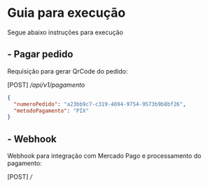 # Guia para execução

Segue abaixo instruções para execução

## - Pagar pedido

Requisição para gerar QrCode do pedido:

[POST] */api/v1/pagamento*

```json
{
  "numeroPedido": "a23bb9c7-c319-4694-9754-9573b9b8bf26",
  "metodoPagamento": "PIX"
}
```

## - Webhook

Webhook para integração com Mercado Pago e processamento do pagamento:

[POST] */*